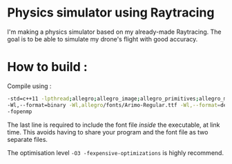 # Physics simulator using Raytracing
I'm making a physics simulator based on my already-made Raytracing. The goal is to be able to simulate my drone's flight with good accuracy.


# How to build :
Compile using :
```bash
-std=c++11 -lpthread;allegro;allegro_image;allegro_primitives;allegro_memfile;allegro_ttf;allegro_font;allegro_dialog
-Wl,--format=binary -Wl,allegro/fonts/Arimo-Regular.ttf -Wl,--format=default
-fopenmp
```

The last line is required to include the font file _inside_ the executable, at link time. This avoids having to share your program and the font file as two separate files.

The optimisation level `-O3 -fexpensive-optimizations` is highly recommend.

